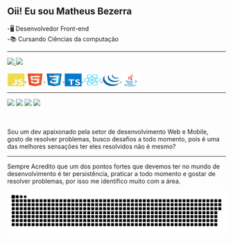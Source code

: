 ## Oii! Eu sou Matheus Bezerra 
-🖥 Desenvolvedor Front-end <br>
-📚 Cursando Ciências da computação
<br><hr>
<div>
  <a href="https://github.com/Matheus-Bezerra">
  <img height="160em" src="https://github-readme-stats.vercel.app/api?username=Matheus-Bezerra&show_icons=true&theme=merko&include_all_commits=true&count_private=true"/>
  <img height="160em" src="https://github-readme-stats.vercel.app/api/top-langs/?username=Matheus-Bezerra&layout=compact&langs_count=7&theme=merko"/>
</div>
 <div style="display: inline_block"><br>
  <img align="center" alt="Matheus-Js" height="30" width="40" src="https://raw.githubusercontent.com/devicons/devicon/master/icons/javascript/javascript-plain.svg">
  <img align="center" alt="Matheus-HTML" height="30" width="40" src="https://raw.githubusercontent.com/devicons/devicon/master/icons/html5/html5-original.svg">
  <img align="center" alt="Matheus-CSS" height="30" width="40" src="https://raw.githubusercontent.com/devicons/devicon/master/icons/css3/css3-original.svg">
  <img align="center" alt="Matheus-Python" height="30" width="40" src="https://raw.githubusercontent.com/devicons/devicon/master/icons/typescript/typescript-original.svg">
  <img align="center" alt="Matheus-Python" height="30" width="40" src="https://raw.githubusercontent.com/devicons/devicon/master/icons/react/react-original.svg">
  <img align="center" alt="Matheus-Python" height="30" width="40" src="https://raw.githubusercontent.com/devicons/devicon/master/icons/jquery/jquery-original.svg">
  <img align="center" alt="Matheus-Python" height="30" width="40" src="https://raw.githubusercontent.com/devicons/devicon/master/icons/java/java-original.svg">
</div>
  <hr>
   <div>
 
  <a href = "mailto:matheusbwzerra002@gmail.com"><img src="https://img.shields.io/badge/-Gmail-%23333?style=for-the-badge&logo=gmail&logoColor=white" target="_blank"></a>
  <a href="https://www.linkedin.com/in/matheus-bezerra04/" target="_blank"><img src="https://img.shields.io/badge/-LinkedIn-%230077B5?style=for-the-badge&logo=linkedin&logoColor=white" target="_blank"></a>
  <a href="https://www.instagram.com/matheus.bezerra3/" target="_blank"><img src="https://img.shields.io/badge/-Instagram-%23E4405F?style=for-the-badge&logo=instagram&logoColor=white" target="_blank"></a>
 <a href="https://discord.gg/matheusfdd8#5357" target="_blank"><img src="https://img.shields.io/badge/Discord-7289DA?style=for-the-badge&logo=discord&logoColor=white" target="_blank"></a> 
  </div>
  <br> <br>
  Sou um dev apaixonado pela setor de desenvolvimento Web e Mobile, gosto de resolver problemas, busco desafios a todo momento, pois é uma das melhores sensações ter eles resolvidos não é mesmo? <br> <hr>
  Sempre Acredito que um dos pontos fortes que devemos ter no mundo de desenvolvimento é ter persistência, praticar a todo momento e gostar de resolver problemas, por isso me identifico muito com a área.
  
 
 

  ![Snake animation](https://github.com/Matheus-Bezerra/Matheus-Bezerra/blob/output/github-contribution-grid-snake.svg)
 
</div>
